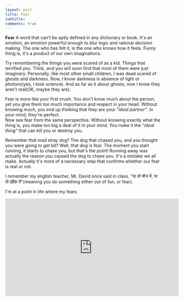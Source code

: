 ```yaml
---
layout: post
title: Fear
subtitle: 
comments: true
---
```


**Fear**
A word that can't be aptly defined in any dictionary or book. It's an emotion, an emotion powerful enough to blur logic and rational decision making. The one who has felt it, is the one who knows how it feels. Funny thing is, it's a product of our own imaginations.

Try remembering the things you were scared of as a kid. Things that terrified you. Think, and you will soon find that most of them were just imaginary. Personally, like most other small children, I was dead scared of ghosts and darkness. Now, I know darkness is absence of light or photons(yes, I took science). And as far as it about ghosts, now I know they aren't real(OK, maybe they are).

Fear is more like your first crush. You don't know much about the person, yet you give them too much importance and respect in your head. Without knowing much, you end up thinking that they are your *"ideal partner"*. In your mind, they're perfect.    
Now see fear from the same perspective. Without knowing exactly what the thing is, you make too big a deal of it in your mind. You make it the *"ideal thing"* that can kill you or destroy you.

Remember that mad stray dog? The dog that chased you, and you thought you were going to get bit? Well, that dog is fear. The moment you start running, it starts to chase you, but that's the point! Running away was actually the reason you caused the dog to chase you. It's a mistake we all make. Actually it's more of a necessary step that confirms whether our fear is real or not.

I remember my english teacher, Mr. David once said in class, "या तो मौज में, या तो ख़ौफ़ में"(meaning you do something either out of fun, or fear).

I'm at a point in life where my fears


<iframe width="560" height="315" src="https://www.youtube.com/embed/1W9bGi5Yc1c" frameborder="0" allow="accelerometer; autoplay; encrypted-media; gyroscope; picture-in-picture" allowfullscreen></iframe>